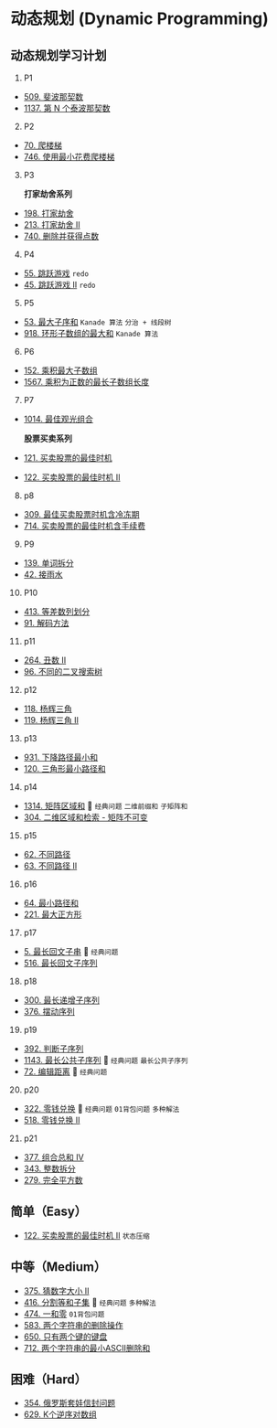# 动态规划 (Dynamic Programming)

## 动态规划学习计划

1. P1
  - [509. 斐波那契数](https://leetcode-cn.com/problems/fibonacci-number/)
  - [1137. 第 N 个泰波那契数](https://leetcode-cn.com/problems/n-th-tribonacci-number/)

2. P2
  - [70. 爬楼梯](https://leetcode-cn.com/problems/climbing-stairs/)
  - [746. 使用最小花费爬楼梯](https://leetcode-cn.com/problems/min-cost-climbing-stairs/)

3. P3

    **打家劫舍系列**
  - [198. 打家劫舍](https://leetcode-cn.com/problems/house-robber/)
  - [213. 打家劫舍 II](https://leetcode-cn.com/problems/house-robber-ii/)
  - [740. 删除并获得点数](https://leetcode-cn.com/problems/delete-and-earn/)

4. P4
  - [55. 跳跃游戏](https://leetcode-cn.com/problems/jump-game/) `redo`
  - [45. 跳跃游戏 II](https://leetcode-cn.com/problems/jump-game-ii/) `redo`

5. P5
  - [53. 最大子序和](https://leetcode-cn.com/problems/maximum-subarray/) `Kanade 算法` `分治 + 线段树`
  - [918. 环形子数组的最大和](https://leetcode-cn.com/problems/maximum-sum-circular-subarray/) `Kanade 算法`

6. P6
  - [152. 乘积最大子数组](https://leetcode-cn.com/problems/maximum-product-subarray/)
  - [1567. 乘积为正数的最长子数组长度](https://leetcode-cn.com/problems/maximum-length-of-subarray-with-positive-product/)

7. P7
  - [1014. 最佳观光组合](https://leetcode-cn.com/problems/best-sightseeing-pair/)

    **股票买卖系列**

  - [121. 买卖股票的最佳时机](https://leetcode-cn.com/problems/best-time-to-buy-and-sell-stock/)
  - [122. 买卖股票的最佳时机 II](https://leetcode-cn.com/problems/best-time-to-buy-and-sell-stock-ii/)

8. p8

  - [309. 最佳买卖股票时机含冷冻期](https://leetcode-cn.com/problems/best-time-to-buy-and-sell-stock-with-cooldown/)
  - [714. 买卖股票的最佳时机含手续费](https://leetcode-cn.com/problems/best-time-to-buy-and-sell-stock-with-transaction-fee/)

9. P9

  - [139. 单词拆分](https://leetcode-cn.com/problems/word-break/)
  - [42. 接雨水](https://leetcode-cn.com/problems/trapping-rain-water/)

10. P10

  - [413. 等差数列划分](https://leetcode-cn.com/problems/arithmetic-slices/)
  - [91. 解码方法](https://leetcode-cn.com/problems/decode-ways/)

11. p11

  - [264. 丑数 II](https://leetcode-cn.com/problems/ugly-number-ii/)
  - [96. 不同的二叉搜索树](https://leetcode-cn.com/problems/unique-binary-search-trees/)

12. p12

  - [118. 杨辉三角](https://leetcode-cn.com/problems/pascals-triangle/)
  - [119. 杨辉三角 II](https://leetcode-cn.com/problems/pascals-triangle-ii/)

13. p13

  - [931. 下降路径最小和](https://leetcode-cn.com/problems/minimum-falling-path-sum/)
  - [120. 三角形最小路径和](https://leetcode-cn.com/problems/triangle/)

14. p14

  - [1314. 矩阵区域和](https://leetcode-cn.com/problems/matrix-block-sum/) 🌟 `经典问题` `二维前缀和` `子矩阵和`
  - [304. 二维区域和检索 - 矩阵不可变](https://leetcode-cn.com/problems/range-sum-query-2d-immutable/)

15. p15

  - [62. 不同路径](https://leetcode-cn.com/problems/unique-paths/)
  - [63. 不同路径 II](https://leetcode-cn.com/problems/unique-paths-ii/)

16. p16

  - [64. 最小路径和](https://leetcode-cn.com/problems/minimum-path-sum/)
  - [221. 最大正方形](https://leetcode-cn.com/problems/maximal-square/)

17. p17

  - [5. 最长回文子串](https://leetcode-cn.com/problems/longest-palindromic-substring/) 🌟 `经典问题`
  - [516. 最长回文子序列](https://leetcode-cn.com/problems/longest-palindromic-subsequence/)

18. p18

  - [300. 最长递增子序列](https://leetcode-cn.com/problems/longest-increasing-subsequence/)
  - [376. 摆动序列](https://leetcode-cn.com/problems/wiggle-subsequence/)

19. p19

  - [392. 判断子序列](https://leetcode-cn.com/problems/is-subsequence/)
  - [1143. 最长公共子序列](https://leetcode-cn.com/problems/longest-common-subsequence/) 🌟 `经典问题` `最长公共子序列`
  - [72. 编辑距离](https://leetcode-cn.com/problems/edit-distance/) 🌟 `经典问题`

20. p20

  - [322. 零钱兑换](https://leetcode-cn.com/problems/coin-change/) 🌟 `经典问题` `01背包问题` `多种解法`
  - [518. 零钱兑换 II](https://leetcode-cn.com/problems/coin-change-2/)

21. p21

  - [377. 组合总和 Ⅳ](https://leetcode-cn.com/problems/combination-sum-iv/)
  - [343. 整数拆分](https://leetcode-cn.com/problems/integer-break/)
  - [279. 完全平方数](https://leetcode-cn.com/problems/perfect-squares/)

## 简单（Easy）

- [122. 买卖股票的最佳时机 II](https://leetcode-cn.com/problems/best-time-to-buy-and-sell-stock-ii/) `状态压缩`

## 中等（Medium）

- [375. 猜数字大小 II](https://leetcode-cn.com/problems/guess-number-higher-or-lower-ii/)
- [416. 分割等和子集](https://leetcode-cn.com/problems/partition-equal-subset-sum/) 🌟 `经典问题` `多种解法`
- [474. 一和零](https://leetcode-cn.com/problems/ones-and-zeroes/) `01背包问题`
- [583. 两个字符串的删除操作](https://leetcode-cn.com/problems/delete-operation-for-two-strings/)
- [650. 只有两个键的键盘](https://leetcode-cn.com/problems/2-keys-keyboard/)
- [712. 两个字符串的最小ASCII删除和](https://leetcode-cn.com/problems/minimum-ascii-delete-sum-for-two-strings/)

## 困难（Hard）

- [354. 俄罗斯套娃信封问题](https://leetcode-cn.com/problems/russian-doll-envelopes/)
- [629. K个逆序对数组](https://leetcode-cn.com/problems/k-inverse-pairs-array/)
